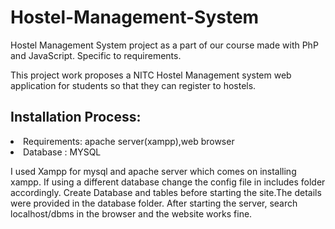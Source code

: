 # Hostel-Management-System
Hostel Management System project as a part of our course made with PhP and JavaScript. Specific to requirements.


This project work proposes a NITC Hostel Management system web application for students so that they can register to hostels.

## Installation Process:
<li> Requirements: apache server(xampp),web browser
<li> Database : MYSQL

I used Xampp for mysql and apache server which comes on installing xampp.
If using a different database change the config file in includes folder accordingly.
Create Database and tables before starting the site.The details were provided in the database folder.
After starting the server, search localhost/dbms in the browser and the website works fine.
